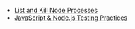 * [List and Kill Node Processes](https://deeplearning.lipingyang.org/2017/08/11/list-node-process-and-kill-specific-process-if-needed/)
* [JavaScript & Node.js Testing Practices](https://github.com/goldbergyoni/javascript-testing-best-practices)
